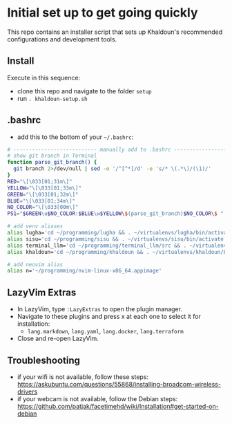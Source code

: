 # Initial set up to get going quickly
This repo contains an installer script that sets up Khaldoun's 
recommended configurations and development tools.

## Install 
Execute in this sequence:
- clone this repo and navigate to the folder `setup`
- run `. khaldoun-setup.sh`

## .bashrc
- add this to the bottom of your `~/.bashrc`:

```bash
# --------------------------- manually add to .bashrc --------------------------------
# show git branch in Terminal
function parse_git_branch() {
  git branch 2>/dev/null | sed -e '/^[^*]/d' -e 's/* \(.*\)/(\1)/'
}
RED="\[\033[01;31m\]"
YELLOW="\[\033[01;33m\]"
GREEN="\[\033[01;32m\]"
BLUE="\[\033[01;34m\]"
NO_COLOR="\[\033[00m\]"
PS1="$GREEN\u$NO_COLOR:$BLUE\w$YELLOW\$(parse_git_branch)$NO_COLOR\$ "

# add venv aliases
alias lugha='cd ~/programming/lugha && . ~/virtualenvs/lugha/bin/activate'
alias sisu='cd ~/programming/sisu && . ~/virtualenvs/sisu/bin/activate'
alias terminal_llm='cd ~/programming/terminal_llm/src && . ~/virtualenvs/terminal_llm/bin/activate && python chat.py'
alias khaldoun='cd ~/programming/khaldoun && . ~/virtualenvs/khaldoun/bin/activate'

# add neovim alias
alias n='~/programming/nvim-linux-x86_64.appimage'
```

## LazyVim Extras
- In LazyVim, type `:LazyExtras` to open the plugin manager. 
- Navigate to these plugins and press x at each one to select it for installation:
  - `lang.markdown`, `lang.yaml`, `lang.docker`, `lang.terraform` 
- Close and re-open LazyVim.

## Troubleshooting
- if your wifi is not available, follow these steps: 
  https://askubuntu.com/questions/55868/installing-broadcom-wireless-drivers
- if your webcam is not available, follow the Debian steps: 
  https://github.com/patjak/facetimehd/wiki/Installation#get-started-on-debian

